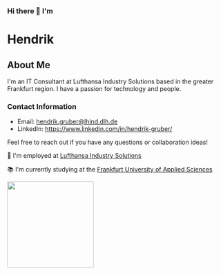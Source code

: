 ### Hi there 👋 I'm
# Hendrik

## About Me

I'm an IT Consultant at Lufthansa Industry Solutions based in the greater Frankfurt region. I have a passion for technology and people.

### Contact Information

- Email: hendrik.gruber@lhind.dlh.de
- LinkedIn: https://www.linkedin.com/in/hendrik-gruber/

Feel free to reach out if you have any questions or collaboration ideas!

🛫 I'm employed at [Lufthansa Industry Solutions](https://www.lufthansa-industry-solutions.com/de-de/)

📚 I'm currently studying at the [Frankfurt University of Applied Sciences]([https://h-da.de/](https://www.frankfurt-university.de/))


<img src="https://www.lufthansa-industry-solutions.com/_assets/2472f518e9047be24eb36c4cf64489ee/assets/images/logo-rebrush-black.svg" width="200">


